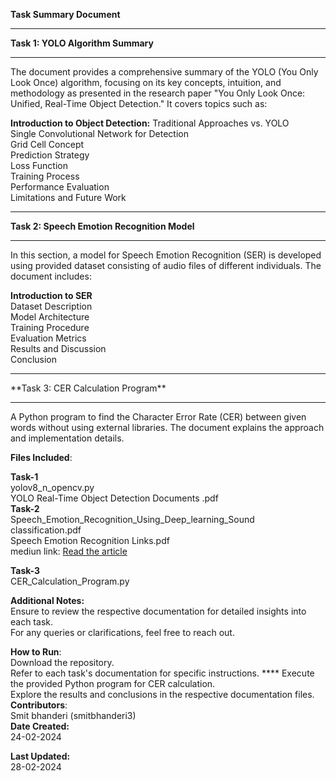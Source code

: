 **Task Summary Document** 
 <hr>
 
 **Task 1: YOLO Algorithm Summary** 
 
 <hr>
The document provides a comprehensive summary of the YOLO (You Only Look Once) algorithm, focusing on its key concepts, intuition, and methodology as presented in the research paper "You Only Look Once: Unified, Real-Time Object Detection." It covers topics such as:
<br>

**Introduction to Object Detection:**
Traditional Approaches vs. YOLO <br>
Single Convolutional Network for Detection <br>
Grid Cell Concept <br>
Prediction Strategy <br>
Loss Function <br>
Training Process <br>
Performance Evaluation <br>
Limitations and Future Work <hr>
**Task 2: Speech Emotion Recognition Model**
<hr>
In this section, a model for Speech Emotion Recognition (SER) is developed using provided dataset consisting of audio files of different individuals. The document includes:
<br>

**Introduction to SER** <br>
Dataset Description <br>
Model Architecture<br>
Training Procedure<br>
Evaluation Metrics<br>
Results and Discussion<br>
Conclusion
<hr>
**Task 3: CER Calculation Program**  <hr>
A Python program to find the Character Error Rate (CER) between given words without using external libraries. The document explains the approach and implementation details. <Br>

**Files Included**:

**Task-1** <br>
yolov8_n_opencv.py <br>
YOLO Real-Time Object Detection Documents .pdf <br>
**Task-2** <br>
Speech_Emotion_Recognition_Using_Deep_learning_Sound classification.pdf <br>
Speech Emotion Recognition Links.pdf <br>
mediun link:  <a href="https://medium.com/@smitsb4992/speech-emotion-recognition-unveiling-the-emotional-spectrum-through-sound-22ab27091d13">Read the article</a>

**Task-3** <br>
CER_Calculation_Program.py <br>

**Additional Notes:** <br>
Ensure to review the respective documentation for detailed insights into each task. <Br>
For any queries or clarifications, feel free to reach out.

**How to Run**:  <br>
Download the repository.  <br>
Refer to each task's documentation for specific instructions. ****
Execute the provided Python program for CER calculation.  <br>
Explore the results and conclusions in the respective documentation files.  <br>
**Contributors**: <br>
Smit bhanderi (smitbhanderi3)  <br>
**Date Created:**  <br>
24-02-2024  <br>

**Last Updated:**  <br>
28-02-2024  <br>
